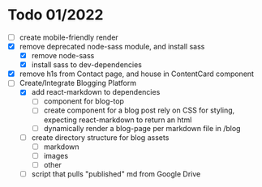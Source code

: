 # Todo 01/2022

- [ ] create mobile-friendly render
- [x] remove deprecated node-sass module, and install sass
    -[x] remove node-sass
    -[x] install sass to dev-dependencies
- [x] remove h1s from Contact page, and house in ContentCard component
- [ ] Create/Integrate Blogging Platform
    - [x] add react-markdown to dependencies
        - [ ] component for blog-top
        - [ ] create component for a blog post
            rely on CSS for styling, expecting react-markdown to return an html
        - [ ] dynamically render a blog-page per markdown file in /blog
    - [ ] create directory structure for blog assets 
        - [ ] markdown
        - [ ] images
        - [ ] other

    - [ ] script that pulls "published" md from Google Drive
